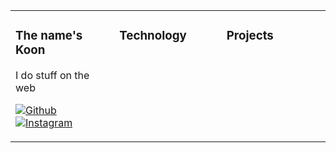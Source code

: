<table><tr><td valign="top" width="33%">

### The name's Koon
<!-- about_me starts -->
I do stuff on the web

[![Github][github_badge]][github_badge_link]
[![Instagram][instagram_badge]][instagram_badge_link]
<!-- about_me ends -->
</td><td valign="top" width="34%">

### Technology
<!-- tech starts -->

<!-- tech ends -->

</td><td valign="top" width="33%">

### Projects
<!-- projs starts -->

<!-- projs ends -->
</td></tr></table>


[github_badge]: https://img.shields.io/github/followers/koon64?logo=github
[github_badge_link]: https://github.com/koon64
[instagram_badge]: https://img.shields.io/badge/-instagram-444?logo=instagram
[instagram_badge_link]: https://www.instagram.com/max.koon/
